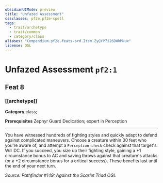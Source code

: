 ```yaml
---
obsidianUIMode: preview
title: "Unfazed Assessment"
cssclasses: pf2e,pf2e-spell
tags:
  - trait/archetype
  - trait/common
  - category/class
aliases: "Compendium.pf2e.feats-srd.Item.ZyQYP7i26DWhMNux"
license: OGL
---
```

# Unfazed Assessment `pf2:1`
## Feat 8
### [[archetype]]

**Category** class; 



**Prerequisites** Zephyr Guard Dedication; expert in Perception
* * *
You have witnessed hundreds of fighting styles and quickly adapt to defend against complicated maneuvers. Choose a creature within 30 feet who you're aware of, and attempt a `Perception check` check against that target's Will DC. If you succeed, you size up their fighting style, gaining a +1 circumstance bonus to AC and saving throws against that creature's attacks (or a +2 circumstance bonus for a critical success). These benefits last until the end of your next turn.

*Source: Pathfinder #149: Against the Scarlet Triad*
*OGL*